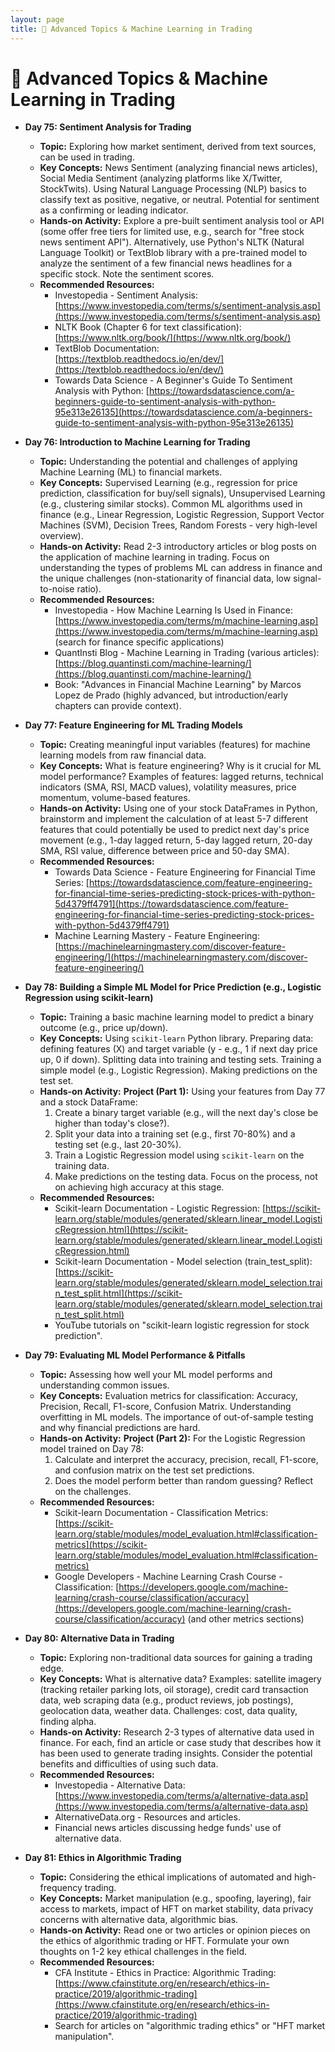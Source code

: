 ```yaml
---
layout: page
title: 🧮 Advanced Topics & Machine Learning in Trading
---
```


# 🧮 Advanced Topics & Machine Learning in Trading

*   **Day 75: Sentiment Analysis for Trading**
    *   **Topic:** Exploring how market sentiment, derived from text sources, can be used in trading.
    *   **Key Concepts:** News Sentiment (analyzing financial news articles), Social Media Sentiment (analyzing platforms like X/Twitter, StockTwits). Using Natural Language Processing (NLP) basics to classify text as positive, negative, or neutral. Potential for sentiment as a confirming or leading indicator.
    *   **Hands-on Activity:** Explore a pre-built sentiment analysis tool or API (some offer free tiers for limited use, e.g., search for "free stock news sentiment API"). Alternatively, use Python's NLTK (Natural Language Toolkit) or TextBlob library with a pre-trained model to analyze the sentiment of a few financial news headlines for a specific stock. Note the sentiment scores.
    *   **Recommended Resources:**
        *   Investopedia - Sentiment Analysis: [https://www.investopedia.com/terms/s/sentiment-analysis.asp](https://www.investopedia.com/terms/s/sentiment-analysis.asp)
        *   NLTK Book (Chapter 6 for text classification): [https://www.nltk.org/book/](https://www.nltk.org/book/)
        *   TextBlob Documentation: [https://textblob.readthedocs.io/en/dev/](https://textblob.readthedocs.io/en/dev/)
        *   Towards Data Science - A Beginner's Guide To Sentiment Analysis with Python: [https://towardsdatascience.com/a-beginners-guide-to-sentiment-analysis-with-python-95e313e26135](https://towardsdatascience.com/a-beginners-guide-to-sentiment-analysis-with-python-95e313e26135)

*   **Day 76: Introduction to Machine Learning for Trading**
    *   **Topic:** Understanding the potential and challenges of applying Machine Learning (ML) to financial markets.
    *   **Key Concepts:** Supervised Learning (e.g., regression for price prediction, classification for buy/sell signals), Unsupervised Learning (e.g., clustering similar stocks). Common ML algorithms used in finance (e.g., Linear Regression, Logistic Regression, Support Vector Machines (SVM), Decision Trees, Random Forests - very high-level overview).
    *   **Hands-on Activity:** Read 2-3 introductory articles or blog posts on the application of machine learning in trading. Focus on understanding the types of problems ML can address in finance and the unique challenges (non-stationarity of financial data, low signal-to-noise ratio).
    *   **Recommended Resources:**
        *   Investopedia - How Machine Learning Is Used in Finance: [https://www.investopedia.com/terms/m/machine-learning.asp](https://www.investopedia.com/terms/m/machine-learning.asp) (search for finance specific applications)
        *   QuantInsti Blog - Machine Learning in Trading (various articles): [https://blog.quantinsti.com/machine-learning/](https://blog.quantinsti.com/machine-learning/)
        *   Book: "Advances in Financial Machine Learning" by Marcos Lopez de Prado (highly advanced, but introduction/early chapters can provide context).

*   **Day 77: Feature Engineering for ML Trading Models**
    *   **Topic:** Creating meaningful input variables (features) for machine learning models from raw financial data.
    *   **Key Concepts:** What is feature engineering? Why is it crucial for ML model performance? Examples of features: lagged returns, technical indicators (SMA, RSI, MACD values), volatility measures, price momentum, volume-based features.
    *   **Hands-on Activity:** Using one of your stock DataFrames in Python, brainstorm and implement the calculation of at least 5-7 different features that could potentially be used to predict next day's price movement (e.g., 1-day lagged return, 5-day lagged return, 20-day SMA, RSI value, difference between price and 50-day SMA).
    *   **Recommended Resources:**
        *   Towards Data Science - Feature Engineering for Financial Time Series: [https://towardsdatascience.com/feature-engineering-for-financial-time-series-predicting-stock-prices-with-python-5d4379ff4791](https://towardsdatascience.com/feature-engineering-for-financial-time-series-predicting-stock-prices-with-python-5d4379ff4791)
        *   Machine Learning Mastery - Feature Engineering: [https://machinelearningmastery.com/discover-feature-engineering/](https://machinelearningmastery.com/discover-feature-engineering/)

*   **Day 78: Building a Simple ML Model for Price Prediction (e.g., Logistic Regression using scikit-learn)**
    *   **Topic:** Training a basic machine learning model to predict a binary outcome (e.g., price up/down).
    *   **Key Concepts:** Using `scikit-learn` Python library. Preparing data: defining features (X) and target variable (y - e.g., 1 if next day price up, 0 if down). Splitting data into training and testing sets. Training a simple model (e.g., Logistic Regression). Making predictions on the test set.
    *   **Hands-on Activity:** **Project (Part 1):** Using your features from Day 77 and a stock DataFrame: 
        1.  Create a binary target variable (e.g., will the next day's close be higher than today's close?).
        2.  Split your data into a training set (e.g., first 70-80%) and a testing set (e.g., last 20-30%).
        3.  Train a Logistic Regression model using `scikit-learn` on the training data.
        4.  Make predictions on the testing data.
        Focus on the process, not on achieving high accuracy at this stage.
    *   **Recommended Resources:**
        *   Scikit-learn Documentation - Logistic Regression: [https://scikit-learn.org/stable/modules/generated/sklearn.linear_model.LogisticRegression.html](https://scikit-learn.org/stable/modules/generated/sklearn.linear_model.LogisticRegression.html)
        *   Scikit-learn Documentation - Model selection (train_test_split): [https://scikit-learn.org/stable/modules/generated/sklearn.model_selection.train_test_split.html](https://scikit-learn.org/stable/modules/generated/sklearn.model_selection.train_test_split.html)
        *   YouTube tutorials on "scikit-learn logistic regression for stock prediction".

*   **Day 79: Evaluating ML Model Performance & Pitfalls**
    *   **Topic:** Assessing how well your ML model performs and understanding common issues.
    *   **Key Concepts:** Evaluation metrics for classification: Accuracy, Precision, Recall, F1-score, Confusion Matrix. Understanding overfitting in ML models. The importance of out-of-sample testing and why financial predictions are hard.
    *   **Hands-on Activity:** **Project (Part 2):** For the Logistic Regression model trained on Day 78: 
        1.  Calculate and interpret the accuracy, precision, recall, F1-score, and confusion matrix on the test set predictions.
        2.  Does the model perform better than random guessing? Reflect on the challenges.
    *   **Recommended Resources:**
        *   Scikit-learn Documentation - Classification Metrics: [https://scikit-learn.org/stable/modules/model_evaluation.html#classification-metrics](https://scikit-learn.org/stable/modules/model_evaluation.html#classification-metrics)
        *   Google Developers - Machine Learning Crash Course - Classification: [https://developers.google.com/machine-learning/crash-course/classification/accuracy](https://developers.google.com/machine-learning/crash-course/classification/accuracy) (and other metrics sections)

*   **Day 80: Alternative Data in Trading**
    *   **Topic:** Exploring non-traditional data sources for gaining a trading edge.
    *   **Key Concepts:** What is alternative data? Examples: satellite imagery (tracking retailer parking lots, oil storage), credit card transaction data, web scraping data (e.g., product reviews, job postings), geolocation data, weather data. Challenges: cost, data quality, finding alpha.
    *   **Hands-on Activity:** Research 2-3 types of alternative data used in finance. For each, find an article or case study that describes how it has been used to generate trading insights. Consider the potential benefits and difficulties of using such data.
    *   **Recommended Resources:**
        *   Investopedia - Alternative Data: [https://www.investopedia.com/terms/a/alternative-data.asp](https://www.investopedia.com/terms/a/alternative-data.asp)
        *   AlternativeData.org - Resources and articles.
        *   Financial news articles discussing hedge funds' use of alternative data.

*   **Day 81: Ethics in Algorithmic Trading**
    *   **Topic:** Considering the ethical implications of automated and high-frequency trading.
    *   **Key Concepts:** Market manipulation (e.g., spoofing, layering), fair access to markets, impact of HFT on market stability, data privacy concerns with alternative data, algorithmic bias.
    *   **Hands-on Activity:** Read one or two articles or opinion pieces on the ethics of algorithmic trading or HFT. Formulate your own thoughts on 1-2 key ethical challenges in the field.
    *   **Recommended Resources:**
        *   CFA Institute - Ethics in Practice: Algorithmic Trading: [https://www.cfainstitute.org/en/research/ethics-in-practice/2019/algorithmic-trading](https://www.cfainstitute.org/en/research/ethics-in-practice/2019/algorithmic-trading)
        *   Search for articles on "algorithmic trading ethics" or "HFT market manipulation".

